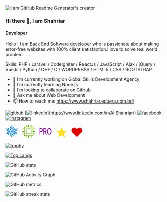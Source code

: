 ![I am GitHub Readme Generator's creator](https://scontent.fdac22-1.fna.fbcdn.net/v/t39.30808-6/268119695_4726139110811474_2343764648149799255_n.jpg?_nc_cat=108&ccb=1-5&_nc_sid=8bfeb9&_nc_ohc=YXF-mAg5ulMAX8jfpPP&_nc_oc=AQlug6jgSZbl9UeFsOhsSVU_0LQz2YRXJGCFYPSgb9TCsC6zwBWWiISuvx6lwhHvBO4&_nc_ht=scontent.fdac22-1.fna&oh=00_AT8ci0KmSjdt6yInex4J_WS0CXMpeb3Pd3Sji9qX6SQa3g&oe=61C81C8E)

### Hi there 👋, I am Shahriar
#### Developer


Hello ! 
I am Back End Software developer who is passionate about making error-free websites with 100% client satisfaction.I love to solve real world problem.

Skills: PHP / Laravel / CodeIgniter / ReactJs / JavaScript / Ajax / jQuery / VueJs /  Python / C++ / C / WORDPRESS / HTML5 / CSS / BOOTSTRAP 

- 🔭 I’m currently working on Global Skills Development Agency 
- 🌱 I’m currently learning Node.js 
- 👯 I’m looking to collaborate on Github 
- 💬 Ask me about Web Development 
- 📫 How to reach me: https://www.shahriar.eduera.com.bd/ 


[<img src='https://cdn.jsdelivr.net/npm/simple-icons@3.0.1/icons/github.svg' alt='github' height='40'>](https://github.com/brainshahriar)  [<img src='https://cdn.jsdelivr.net/npm/simple-icons@3.0.1/icons/linkedin.svg' alt='linkedin' height='40'>](https://www.linkedin.com/in/Al Shahriar/)  [<img src='https://cdn.jsdelivr.net/npm/simple-icons@3.0.1/icons/facebook.svg' alt='facebook' height='40'>](https://www.facebook.com/al.shahariar)  [<img src='https://cdn.jsdelivr.net/npm/simple-icons@3.0.1/icons/instagram.svg' alt='instagram' height='40'>](https://www.instagram.com/al.shahriar.mehedi/)  

<a href='https://archiveprogram.github.com/'><img src='https://raw.githubusercontent.com/acervenky/animated-github-badges/master/assets/acbadge.gif' width='40' height='40'></a> <a href='https://docs.github.com/en/developers'><img src='https://raw.githubusercontent.com/acervenky/animated-github-badges/master/assets/devbadge.gif' width='40' height='40'></a> <a href='https://github.com/pricing'><img src='https://raw.githubusercontent.com/acervenky/animated-github-badges/master/assets/pro.gif' width='40' height='40'></a> <a href='https://stars.github.com/'><img src='https://raw.githubusercontent.com/acervenky/animated-github-badges/master/assets/starbadge.gif' width='35' height='35'></a> <a href='https://docs.github.com/en/github/supporting-the-open-source-community-with-github-sponsors'><img src='https://raw.githubusercontent.com/acervenky/animated-github-badges/master/assets/sponsorbadge.gif' width='35' height='35'></a> 

[![trophy](https://github-profile-trophy.vercel.app/?username=brainshahriar)](https://github.com/ryo-ma/github-profile-trophy)

[![Top Langs](https://github-readme-stats.vercel.app/api/top-langs/?username=brainshahriar)](https://github.com/anuraghazra/github-readme-stats)

![GitHub stats](https://github-readme-stats.vercel.app/api?username=brainshahriar&show_icons=true&count_private=true)  

![GitHub Activity Graph](https://activity-graph.herokuapp.com/graph?username=brainshahriar)  

![GitHub metrics](https://metrics.lecoq.io/brainshahriar)  

![GitHub streak stats](https://github-readme-streak-stats.herokuapp.com/?user=brainshahriar)  



